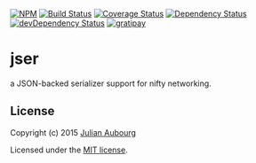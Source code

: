 [![NPM][npm-image]][npm-url]
[![Build Status][travis-image]][travis-url]
[![Coverage Status][coveralls-image]][coveralls-url]
[![Dependency Status][dependency-image]][dependency-url]
[![devDependency Status][devDependency-image]][devDependency-url]
[![gratipay][gratipay-image]][gratipay-url]

# jser

a JSON-backed serializer support for nifty networking.

## License

Copyright (c) 2015 [Julian Aubourg](mailto:j@ubourg.net)

Licensed under the [MIT license](https://raw.githubusercontent.com/jaubourg/jser/master/LICENSE-MIT).

[coveralls-image]: https://img.shields.io/coveralls/jaubourg/jser.svg
[coveralls-url]: https://coveralls.io/r/jaubourg/jser
[dependency-image]: https://img.shields.io/david/jaubourg/jser.svg
[dependency-url]: https://david-dm.org/jaubourg/jser
[devDependency-image]: https://img.shields.io/david/dev/jaubourg/jser.svg
[devDependency-url]: https://david-dm.org/jaubourg/jser#info=devDependencies
[gratipay-image]: https://img.shields.io/gratipay/jaubourg.svg
[gratipay-url]: https://gratipay.com/jaubourg/
[npm-image]: https://img.shields.io/npm/v/jser.svg
[npm-url]: https://npmjs.org/package/jser
[travis-image]: https://img.shields.io/travis/jaubourg/jser.svg
[travis-url]: https://travis-ci.org/jaubourg/jser
